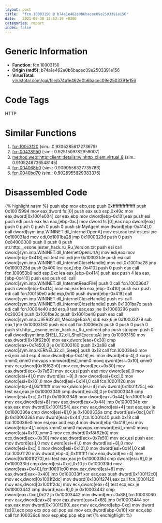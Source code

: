 ```yaml
---
layout: post
title:  "fcn.10003150 @ b74a1e462e0b6bacec09e2503391e156"
date:   2021-08-30 15:52:19 +0300
categories: report
index: false
---
```


# Generic Information
- **Function:** fcn.10003150
- **Origin (md5):** b74a1e462e0b6bacec09e2503391e156
- **VirusTotal:** [virustotal.com/gui/file/b74a1e462e0b6bacec09e2503391e156][virustotal_ref]

# Code Tags
<span class="tag" id="HTTP">HTTP</span>


# Similar Functions

1. [fcn.100c3f20][similar_1_ref] (sim.: 0.9305285617273679)
2. [fcn.00428950][similar_2_ref] (sim.: 0.9251509782959007)
3. [method.web꞉꞉http꞉꞉client꞉꞉details꞉꞉winhttp\_client.virtual\_8][similar_3_ref] (sim.: 0.9105246736548145)
4. [fcn.004068b0][similar_4_ref] (sim.: 0.9090556327735786)
5. [fcn.0040bd70][similar_5_ref] (sim.: 0.9025955829383375)


# Disassembled Code

{% highlight nasm %}
push ebp
mov ebp,esp
push 0xffffffffffffffff
push 0x10015994
mov eax,dword fs:[0]
push eax
sub esp,0x40c
mov eax,dword[0x1001e004]
xor eax,ebp
mov dword[ebp-0x10],eax
push esi
push edi
push eax
lea eax,[ebp-0xc]
mov dword fs:[0],eax
nop dword[eax]
push 0
push 0
push 0
push 0
push str.MyAgent
mov dword[ebp-0x414],0
call dword[sym.imp.WININET.dll_InternetOpenA]
mov esi,eax
test esi,esi
jne 0x100031ad
mov edi,0x1001ba28
jmp 0x1000323d
push 0
push 0x84000000
push 0
push 0
push str.http:__esone.jester_hack.ru_Ru_Version.txt
push esi
call dword[sym.imp.WININET.dll_InternetOpenUrlA]
mov edi,eax
mov dword[ebp-0x418],edi
test edi,edi
jne 0x100031de
push esi
call dword[sym.imp.WININET.dll_InternetCloseHandle]
mov edi,0x1001ba28
jmp 0x1000323d
push 0x400
lea eax,[ebp-0x410]
push 0
push eax
call fcn.100053b0
add esp,0xc
lea eax,[ebp-0x414]
push eax
push 4
lea eax,[ebp-0x410]
push eax
push edi
call dword[sym.imp.WININET.dll_InternetReadFile]
push 0
call fcn.100036d7
push dword[ebp-0x414]
mov edi,eax
lea eax,[ebp-0x410]
push eax
push edi
call fcn.100150e0
add esp,0x10
push dword[ebp-0x418]
call dword[sym.imp.WININET.dll_InternetCloseHandle]
push esi
call dword[sym.imp.WININET.dll_InternetCloseHandle]
push 0x1001ba7c
push edi
call fcn.10004e40
add esp,8
test eax,eax
jne 0x10003296
push 0x20034
push 0x1001be3c
push 0x1001be48
push eax
call dword[sym.imp.USER32.dll_MessageBoxA]
sub eax,6
je 0x10003279
sub eax,1
jne 0x10003180
push eax
call fcn.10006e2c
push 0
push 0
push 0
push str.http:__esone.jester_hack.ru_Ru_redirect.php
push str.open
push 0
call dword[sym.imp.SHELL32.dll_ShellExecuteA]
jmp 0x10003180
mov eax,dword[0x18f62b0]
mov eax,dword[eax+0x30]
cmp dword[eax+0x7e50],0
je 0x10003180
push 0x3a98
call dword[sym.imp.KERNEL32.dll_Sleep]
push 0x18
call fcn.100036e0
mov esi,eax
add esp,4
mov dword[ebp-0x418],esi
mov dword[ebp-4],0
xorps xmm0,xmm0
movups xmmword[esi],xmm0
movq qword[esi+0x10],xmm0
mov ecx,dword[0x18f62b0]
mov ecx,dword[ecx+0x30]
mov eax,dword[ecx+0x7e50]
mov ecx,esi
push eax
mov dword[esi],0
mov dword[esi+4],0
mov dword[esi+8],0
mov dword[esi+0xc],0
mov dword[esi+0x10],0
mov dword[esi+0x14],0
call fcn.10001120
mov dword[ebp-4],0xffffffff
mov eax,dword[esi+4]
mov dword[0x1001f25c],esi
test eax,eax
je 0x10003349
cmp dword[esi+8],0
je 0x10003349
cmp dword[esi+0xc],0x11
jb 0x10003349
mov dword[eax+0x44],fcn.10001c40
mov eax,dword[esi+8]
mov eax,dword[eax+0x44]
jmp 0x1000334b
xor eax,eax
mov dword[0x1001f254],eax
mov eax,dword[esi+4]
test eax,eax
je 0x1000336a
cmp dword[esi+8],0
je 0x1000336a
cmp dword[esi+0xc],0x11
jb 0x1000336a
mov dword[eax+0x44],fcn.10001c40
push 0x18
call fcn.100036e0
mov esi,eax
add esp,4
mov dword[ebp-0x418],esi
mov dword[ebp-4],1
xorps xmm0,xmm0
movups xmmword[esi],xmm0
movq qword[esi+0x10],xmm0
mov ecx,dword[0x18f62b0]
mov ecx,dword[ecx+0x30]
mov eax,dword[ecx+0x7e50]
mov ecx,esi
push eax
mov dword[esi],0
mov dword[esi+4],0
mov dword[esi+8],0
mov dword[esi+0xc],0
mov dword[esi+0x10],0
mov dword[esi+0x14],0
call fcn.10001120
mov dword[ebp-4],0xffffffff
mov eax,dword[esi+4]
mov dword[0x1001f270],esi
test eax,eax
je 0x100033fd
cmp dword[esi+8],0
je 0x100033fd
cmp dword[esi+0xc],0x10
jb 0x100033fd
mov dword[eax+0x40],fcn.10001c00
mov eax,dword[esi+8]
mov eax,dword[eax+0x40]
jmp 0x100033ff
xor eax,eax
push dword[0x1001f2c0]
mov ecx,dword[0x1001f2dc]
mov dword[0x1001f274],eax
call fcn.10001120
mov eax,dword[0x1001f2dc]
mov ecx,dword[eax+4]
test ecx,ecx
je 0x10003442
cmp dword[eax+8],0
je 0x10003442
cmp dword[eax+0xc],0x22
jb 0x10003442
mov dword[ecx+0x88],fcn.10003060
mov eax,dword[eax+8]
mov eax,dword[eax+0x88]
jmp 0x10003444
xor eax,eax
mov dword[0x1001f260],eax
mov ecx,dword[ebp-0xc]
mov dword fs:[0],ecx
pop ecx
pop edi
pop esi
mov ecx,dword[ebp-0x10]
xor ecx,ebp
call fcn.100036c6
mov esp,ebp
pop ebp
ret
{% endhighlight %}


[similar_1_ref]: /report/fcn.100c3f20@a0ac129ff3ea4c0dfa9529c259a9502c
[similar_2_ref]: /report/fcn.00428950@38d41d729f8f30faf0dd96f0c7acba4b
[similar_3_ref]: /report/method.web꞉꞉http꞉꞉client꞉꞉details꞉꞉winhttp_client.virtual_8@27ac6b5c7fa1ad11790cdc733c25a701
[similar_4_ref]: /report/fcn.004068b0@d59f9c4f445b9f980173dec064f55091
[similar_5_ref]: /report/fcn.0040bd70@9c2b894b84f59672d8be2e984066f76f
[virustotal_ref]: https://www.virustotal.com/gui/file/b74a1e462e0b6bacec09e2503391e156